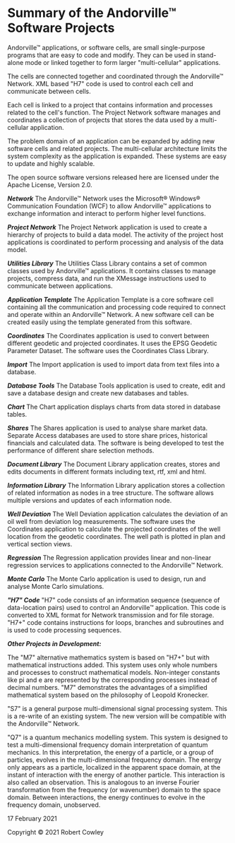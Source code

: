 # Summary of the Andorville™ Software Projects

Andorville™ applications, or software cells, are small single-purpose programs that are easy to code and modify. They can be used in stand-alone mode or linked together to form larger "multi-cellular" applications.

The cells are connected together and coordinated through the Andorville™ Network. XML based "H7" code is used to control each cell and communicate between cells.

Each cell is linked to a project that contains information and processes related to the cell's function. The Project Network software manages and coordinates a collection of projects that stores the data used by a multi-cellular application.

The problem domain of an application can be expanded by adding new software cells and related projects. The multi-cellular architecture limits the system complexity as the application is expanded. These systems are easy to update and highly scalable.

The open source software versions released here are licensed under the Apache License, Version 2.0.

***Network***
The Andorville™ Network uses the Microsoft® Windows® Communication Foundation (WCF) to allow Andorville™ applications to exchange information and interact to perform higher level functions.

***Project Network***
The Project Network application is used to create a hierarchy of projects to build a data model. The activity of the project host applications is coordinated to perform processing and analysis of the data model.

***Utilities Library***
The Utilities Class Library contains a set of common classes used by Andorville™ applications. It contains classes to manage projects, compress data, and run the XMessage instructions used to communicate between applications.

***Application Template***
The Application Template is a core software cell containing all the communication and  processing code required to connect and operate within an Andorville™ Network. A new software cell can be created easily using the template generated from this software.

***Coordinates***
The Coordinates application is used to convert between different geodetic and projected coordinates. It uses the EPSG Geodetic Parameter Dataset. The software uses the Coordinates Class Library.

***Import***
The Import application is used to import data from text files into a database.

***Database Tools***
The Database Tools application is used to create, edit and save a database design and create new databases and tables.

***Chart***
The Chart application displays charts from data stored in database tables.

***Shares***
The Shares application is used to analyse share market data. Separate Access databases are used to store share prices, historical financials and calculated data. The software is being developed to test the performance of different share selection methods.

***Document Library***
The Document Library application creates, stores and edits documents in different formats including text, rtf, xml and html.

***Information Library***
The Information Library application stores a collection of related information as nodes in a tree structure. The software allows multiple versions and updates of each information node.

***Well Deviation***
The Well Deviation application calculates the deviation of an oil well from deviation log measurements. The software uses the Coordinates application to calculate the projected coordinates of the well location from the geodetic coordinates. The well path is plotted in plan and vertical section views.

***Regression***
The Regression application provides linear and non-linear regression services to applications connected to the Andorville™ Network.

***Monte Carlo***
The Monte Carlo application is used to design, run and analyse Monte Carlo simulations.

***"H7" Code***
"H7" code consists of an information sequence (sequence of data-location pairs) used to control an Andorville™ application. This code is converted to XML format for Network transmission and for file storage. "H7+" code contains instructions for loops, branches and subroutines and is used to code processing sequences.

***Other Projects in Development:***

The "M7" alternative mathematics system is based on "H7+" but with mathematical instructions added. This system uses only whole numbers and processes to construct mathematical models. Non-integer constants like pi and e are represented by the corresponding processes instead of decimal numbers. "M7" demonstrates the advantages of a simplified mathematical system based on the philosophy of Leopold Kronecker.

"S7" is a general purpose multi-dimensional signal processing system. This is a re-write of an existing system. The new version will be compatible with the Andorville™ Network.

"Q7" is a quantum mechanics modelling system. This system is designed to test a multi-dimensional frequency domain interpretation of quantum mechanics. In this interpretation, the energy of a particle, or a group of particles, evolves in the multi-dimensional frequency domain. The energy only appears as a particle, localized in the apparent space domain, at the instant of interaction with the energy of another particle. This interaction is also called an observation. This is analogous to an inverse Fourier transformation from the frequency (or wavenumber) domain to the space domain. Between interactions, the energy continues to evolve in the frequency domain, unobserved.


17 February 2021

Copyright © 2021 Robert Cowley